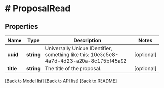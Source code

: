 # # ProposalRead

## Properties

Name | Type | Description | Notes
------------ | ------------- | ------------- | -------------
**uuid** | **string** | Universally Unique IDentifier, something like this: 10e3c5e8-4a7d-4d23-a20a-8c175bf45a92 | [optional]
**title** | **string** | The title of the proposal. | [optional]

[[Back to Model list]](../../README.md#models) [[Back to API list]](../../README.md#endpoints) [[Back to README]](../../README.md)
